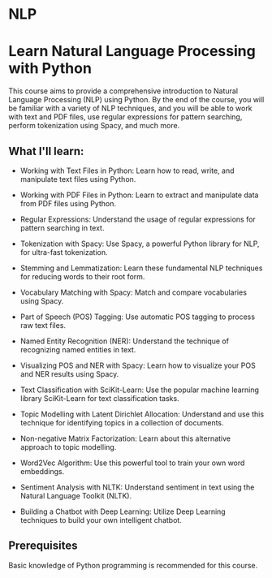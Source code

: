 # NLP
# Learn Natural Language Processing with Python

This course aims to provide a comprehensive introduction to Natural Language Processing (NLP) using Python. By the end of the course, you will be familiar with a variety of NLP techniques, and you will be able to work with text and PDF files, use regular expressions for pattern searching, perform tokenization using Spacy, and much more.

## What I'll learn:

- Working with Text Files in Python: Learn how to read, write, and manipulate text files using Python.

- Working with PDF Files in Python: Learn to extract and manipulate data from PDF files using Python.

- Regular Expressions: Understand the usage of regular expressions for pattern searching in text.

- Tokenization with Spacy: Use Spacy, a powerful Python library for NLP, for ultra-fast tokenization.

- Stemming and Lemmatization: Learn these fundamental NLP techniques for reducing words to their root form.

- Vocabulary Matching with Spacy: Match and compare vocabularies using Spacy.

- Part of Speech (POS) Tagging: Use automatic POS tagging to process raw text files.

- Named Entity Recognition (NER): Understand the technique of recognizing named entities in text.

- Visualizing POS and NER with Spacy: Learn how to visualize your POS and NER results using Spacy.

- Text Classification with SciKit-Learn: Use the popular machine learning library SciKit-Learn for text classification tasks.

- Topic Modelling with Latent Dirichlet Allocation: Understand and use this technique for identifying topics in a collection of documents.

- Non-negative Matrix Factorization: Learn about this alternative approach to topic modelling.

- Word2Vec Algorithm: Use this powerful tool to train your own word embeddings.

- Sentiment Analysis with NLTK: Understand sentiment in text using the Natural Language Toolkit (NLTK).

- Building a Chatbot with Deep Learning: Utilize Deep Learning techniques to build your own intelligent chatbot.

## Prerequisites

Basic knowledge of Python programming is recommended for this course. 
